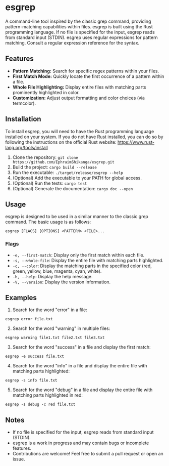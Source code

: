 # esgrep

A command-line tool inspired by the classic grep command, providing pattern-matching capabilities within files. esgrep is built using the Rust programming language. If no file is specified for the input, esgrep reads from standard input (STDIN). esgrep uses regular expressions for pattern matching. Consult a regular expression reference for the syntax. 


## Features
- **Pattern Matching:** Search for specific regex patterns within your files.
- **First Match Mode:** Quickly locate the first occurrence of a pattern within a file.
- **Whole File Highlighting:** Display entire files with matching parts prominently highlighted in color.
- **Customization:** Adjust output formatting and color choices (via termcolor).


## Installation
To install esgrep, you will need to have the Rust programming language installed on your system. If you do not have Rust installed, you can do so by following the instructions on the official Rust website: https://www.rust-lang.org/tools/install

1. Clone the repository: `git clone https://github.com/EphraimShikanga/esgrep.git`
2. Build the project: `cargo build --release`
3. Run the executable: `./target/release/esgrep --help`
4. (Optional) Add the executable to your PATH for global access.
5. (Optional) Run the tests: `cargo test`
6. (Optional) Generate the documentation: `cargo doc --open`


## Usage
esgrep is designed to be used in a similar manner to the classic grep command. The basic usage is as follows:

```
esgrep [FLAGS] [OPTIONS] <PATTERN> <FILE>...
```

### Flags
- `-e, --first-match`: Display only the first match within each file.
- `-s, --whole-file`: Display the entire file with matching parts highlighted.
- `-c, --color`: Display the matching parts in the specified color (red, green, yellow, blue, magenta, cyan, white).
- `-h, --help`: Display the help message.
- `-V, --version`: Display the version information.


## Examples
1. Search for the word "error" in a file:
```
esgrep error file.txt
```

2. Search for the word "warning" in multiple files:
```
esgrep warning file1.txt file2.txt file3.txt
```

3. Search for the word "success" in a file and display the first match:
```
esgrep -e success file.txt
```

4. Search for the word "info" in a file and display the entire file with matching parts highlighted:
```
esgrep -s info file.txt
```

5. Search for the word "debug" in a file and display the entire file with matching parts highlighted in red:
```
esgrep -s debug -c red file.txt
```


## Notes
- If no file is specified for the input, esgrep reads from standard input (STDIN).
- esgrep is a work in progress and may contain bugs or incomplete features.
- Contributions are welcome! Feel free to submit a pull request or open an issue.


    
    
    
    
